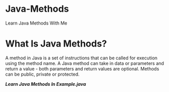 # Java-Methods
Learn Java Methods With Me


<h1>What Is Java Methods?</h1>
<p>A method in Java is a set of instructions that can be called for execution using the method name. A Java method can take in data or parameters and return a value - both parameters and return values are optional. Methods can be public, private or protected.</p>

***Learn Java Methods In Example.java***
